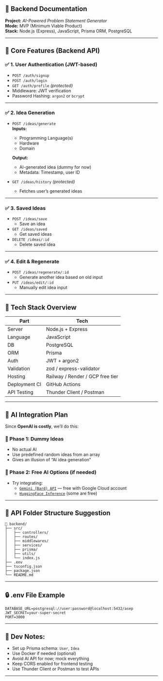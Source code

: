 ## 🧠 Backend Documentation  
**Project:** *AI-Powered Problem Statement Generator*  
**Mode:** MVP (Minimum Viable Product)  
**Stack:** Node.js (Express), JavaScript, Prisma ORM, PostgreSQL

---

## 🚀 Core Features (Backend API)

### ✅ 1. **User Authentication (JWT-based)**
- `POST /auth/signup`  
- `POST /auth/login`  
- `GET /auth/profile` *(protected)*  
- Middleware: JWT verification  
- Password Hashing: `argon2` or `bcrypt`  

---

### ✅ 2. **Idea Generation**
- `POST /ideas/generate`  
  **Inputs:**  
  - Programming Language(s)  
  - Hardware  
  - Domain   

  **Output:**  
  - AI-generated idea (dummy for now)  
  - Metadata: Timestamp, user ID

- `GET /ideas/history` *(protected)*  
  - Fetches user’s generated ideas

---

### ✅ 3. **Saved Ideas**
- `POST /ideas/save`  
  - Save an idea  
- `GET /ideas/saved`  
  - Get saved ideas  
- `DELETE /ideas/:id`  
  - Delete saved idea

---

### ✅ 4. **Edit & Regenerate**
- `POST /ideas/regenerate/:id`  
  - Generate another idea based on old input  
- `PUT /ideas/edit/:id`  
  - Manually edit idea input

---

## 🧰 Tech Stack Overview

| Part            | Tech           |
|-----------------|----------------|
| Server          | Node.js + Express |
| Language        | JavaScript     |
| DB              | PostgreSQL     |
| ORM             | Prisma         |
| Auth            | JWT + argon2   |
| Validation      | zod / express-validator |
| Hosting         | Railway / Render / GCP free tier |
| Deployment CI   | GitHub Actions |
| API Testing     | Thunder Client / Postman |

---

## 🧠 AI Integration Plan

Since **OpenAI is costly**, we’ll do this:

### 📌 Phase 1: Dummy Ideas
- No actual AI
- Use predefined random ideas from an array
- Gives an illusion of “AI idea generation”

### 📌 Phase 2: Free AI Options (if needed)
- Try integrating:
  - [`Gemini (Bard) API`](https://developers.generativeai.google/) — free with Google Cloud account
  - [`HuggingFace Inference`](https://huggingface.co/inference-api) (some are free)

---

## 🧱 API Folder Structure Suggestion

```
📁 backend/
├── src/
│   ├── controllers/
│   ├── routes/
│   ├── middlewares/
│   ├── services/
│   ├── prisma/
│   ├── utils/
│   └── index.js
├── .env
├── tsconfig.json
├── package.json
└── README.md
```

---

## 🔒 .env File Example

```
DATABASE_URL=postgresql://user:password@localhost:5432/asep
JWT_SECRET=your-super-secret
PORT=3000
```

---

## 📌 Dev Notes:
- Set up Prisma schema: `User`, `Idea`
- Use Docker if needed (optional)
- Avoid AI API for now; mock everything
- Keep CORS enabled for frontend testing
- Use Thunder Client or Postman to test APIs

---